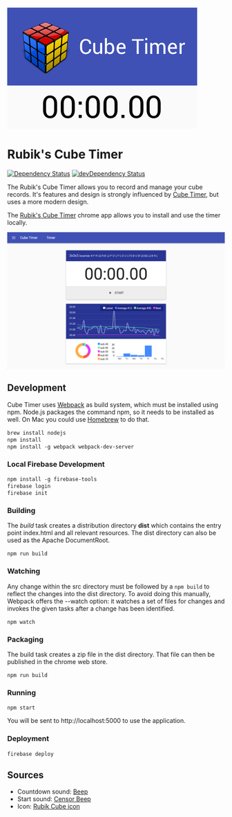![Promotional Image](https://github.com/resamsel/cube-timer/raw/master/assets/images/promotional-tile-440x280.png "Promotional Image")

# Rubik's Cube Timer

[![Dependency Status](https://david-dm.org/resamsel/cube-timer.svg?style=flat)](https://david-dm.org/resamsel/cube-timer)
[![devDependency Status](https://david-dm.org/resamsel/cube-timer/dev-status.svg?style=flat)](https://david-dm.org/resamsel/cube-timer#info=devDependencies)

The Rubik's Cube Timer allows you to record and manage your cube records. It's
features and design is strongly influenced by [Cube
Timer](http://www.cubetimer.com/), but uses a more modern design.

The [Rubik's Cube Timer](https://chrome.google.com/webstore/detail/rubiks-cube-timer/oldnpmfiikmplicapjoijjkigkonkamb)
chrome app allows you to install and use the timer locally.

![Screenshot](https://github.com/resamsel/cube-timer/raw/master/assets/screenshots/screenshot-1.png "Screenshot")

## Development

Cube Timer uses [Webpack](https://webpack.js.org/) as build system, which must
be installed using npm. Node.js packages the command npm, so it needs to be
installed as well. On Mac you could use [Homebrew](https://brew.sh/) to do that.

```
brew install nodejs
npm install
npm install -g webpack webpack-dev-server
```

### Local Firebase Development
```
npm install -g firebase-tools
firebase login
firebase init
```

### Building

The *build* task creates a distribution directory **dist** which contains the
entry point index.html and all relevant resources. The dist directory can also
be used as the Apache DocumentRoot.

```
npm run build
```

### Watching

Any change within the src directory must be followed by a `npm build` to
reflect the changes into the dist directory. To avoid doing this manually,
Webpack offers the --watch option: it watches a set of files for changes and
invokes the given tasks after a change has been identified.

```
npm watch
```

### Packaging

The build task creates a zip file in the dist directory. That file can then be
published in the chrome web store.

```
npm run build
```

### Running

```
npm start
```

You will be sent to http://localhost:5000 to use the application.

### Deployment

```
firebase deploy
```

## Sources

* Countdown sound: [Beep](http://soundbible.com/1251-Beep.html)
* Start sound: [Censor Beep](http://soundbible.com/838-Censor-Beep.html)
* Icon: [Rubik Cube icon](http://www.iconspedia.com/icon/rubik-cube-1165-.html)
